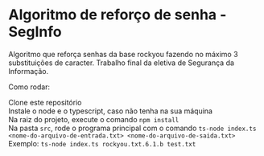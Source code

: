 # Algoritmo de reforço de senha - SegInfo
Algoritmo que reforça senhas da base rockyou fazendo no máximo 3 substituições de caracter. Trabalho final da eletiva de Segurança da Informação.  

Como rodar:  

Clone este repositório  
Instale o node e o typescript, caso não tenha na sua máquina  
Na raiz do projeto, execute o comando `npm install`  
Na pasta `src`, rode o programa principal com o comando `ts-node index.ts <nome-do-arquivo-de-entrada.txt> <nome-do-arquivo-de-saida.txt>`  
Exemplo: `ts-node index.ts rockyou.txt.6.1.b test.txt`
